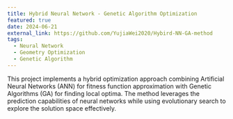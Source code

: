 ```yaml
---
title: Hybrid Neural Network - Genetic Algorithm Optimization
featured: true
date: 2024-06-21
external_link: https://github.com/YujiaWei2020/Hybird-NN-GA-method
tags:
  - Neural Network
  - Geometry Optimization
  - Genetic Algorithm
---
```


This project implements a hybrid optimization approach combining Artificial Neural Networks (ANN) for fitness function approximation with Genetic Algorithms (GA) for finding local optima. The method leverages the prediction capabilities of neural networks while using evolutionary search to explore the solution space effectively.
<!--more-->
